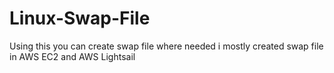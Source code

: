 # Linux-Swap-File
Using this you can create swap file where needed i mostly created swap file in AWS EC2 and AWS Lightsail
